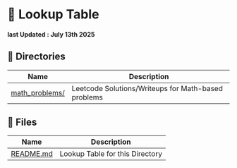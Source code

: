 # 📘 Lookup Table
#### last Updated : July 13th 2025

## 📁 Directories
| Name                | Description                                 |
|---------------------|---------------------------------------------|
| [math_problems/](./math_problems) | Leetcode Solutions/Writeups for Math-based problems |

## 📄 Files
| Name                       | Description                                     |
|----------------------------|-------------------------------------------------|
| [README.md](./README.md)   | Lookup Table for this Directory                 |